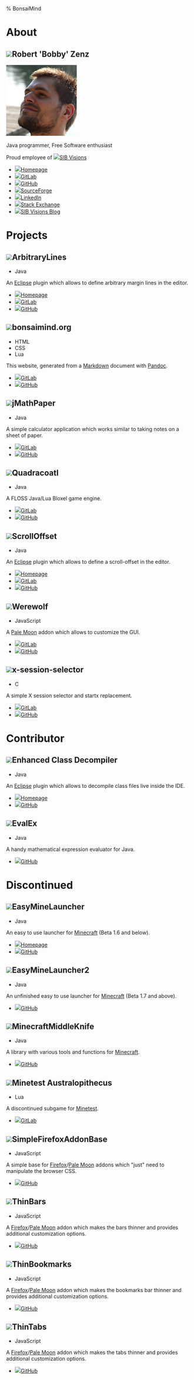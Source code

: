 % BonsaiMind


About
=====


![](svg:user)Robert 'Bobby' Zenz
--------------------------------

![Portrait of Robert Zenz](./avatar.png)

Java programmer, Free Software enthusiast

Proud employee of [![](svg:globe)SIB Visions](https://sibvisions.com)

 * [![](svg:home)Homepage](https://www.bonsaimind.org)
 * [![](svg:gitlab)GitLab](https://gitlab.com/RobertZenz)
 * [![](svg:github)GitHub](https://github.com/RobertZenz)
 * [![](svg:globe)SourceForge](https://sourceforge.net/u/userid-1056943/profile/)
 * [![](svg:linkedin)LinkedIn](https://www.linkedin.com/in/robert-zenz-026015162/)
 * [![](svg:stack-exchange)Stack Exchange](https://stackexchange.com/users/60318/bobby)
 * [![](svg:globe)SIB Visions Blog](https://blog.sibvisions.com/author/rzenz/)


Projects
========


![](svg:puzzle-piece)ArbitraryLines
-----------------------------------

 * Java

An [Eclipse](https://www.eclipse.org/) plugin which allows to define arbitrary margin lines in the editor.

 * [![](svg:home)Homepage](https://marketplace.eclipse.org/content/arbitrarylines)
 * [![](svg:gitlab)GitLab](https://gitlab.com/RobertZenz/ArbitraryLines)
 * [![](svg:github)GitHub](https://github.com/RobertZenz/ArbitraryLines)


![](svg:globe)bonsaimind.org
----------------------------

 * HTML
 * CSS
 * Lua

This website, generated from a [Markdown](https://daringfireball.net/projects/markdown/) document with [Pandoc](https://pandoc.org/).

 * [![](svg:gitlab)GitLab](https://gitlab.com/RobertZenz/bonsaimind.org)
 * [![](svg:github)GitHub](https://github.com/RobertZenz/bonsaimind.org)


![](svg:calculator)jMathPaper
-----------------------------

 * Java

A simple calculator application which works similar to taking notes on a sheet of paper.

 * [![](svg:gitlab)GitLab](https://gitlab.com/RobertZenz/jMathPaper)
 * [![](svg:github)GitHub](https://github.com/RobertZenz/jMathPaper)


![](svg:cube)Quadracoatl
------------------------

 * Java

A FLOSS Java/Lua Bloxel game engine.

 * [![](svg:gitlab)GitLab](https://gitlab.com/quadracoatl/quadracoatl)
 * [![](svg:github)GitHub](https://github.com/quadracoatl/quadracoatl)


![](svg:puzzle-piece)ScrollOffset
---------------------------------

 * Java

An [Eclipse](https://www.eclipse.org/) plugin which allows to define a scroll-offset in the editor.

 * [![](svg:home)Homepage](https://marketplace.eclipse.org/content/scrolloffset)
 * [![](svg:gitlab)GitLab](https://gitlab.com/RobertZenz/ScrollOffset)
 * [![](svg:github)GitHub](https://github.com/RobertZenz/ScrollOffset)
	

![](svg:puzzle-piece)Werewolf
-----------------------------

 * JavaScript

A [Pale Moon](https://www.palemoon.org/) addon which allows to customize the GUI.

 * [![](svg:gitlab)GitLab](https://gitlab.com/RobertZenz/palemoon-extension-werewolf/)
 * [![](svg:github)GitHub](https://github.com/RobertZenz/palemoon-extension-werewolf)


![](svg:cogs)x-session-selector
-------------------------------

 * C

A simple X session selector and startx replacement.

 * [![](svg:gitlab)GitLab](https://gitlab.com/RobertZenz/x-session-selector/)
 * [![](svg:github)GitHub](https://github.com/RobertZenz/x-session-selector)


Contributor
===========


![](svg:puzzle-piece)Enhanced Class Decompiler
----------------------------------------------

 * Java

An [Eclipse](https://www.eclipse.org/) plugin which allows to decompile class files live inside the IDE.

 * [![](svg:home)Homepage](https://marketplace.eclipse.org/content/enhanced-class-decompiler)
 * [![](svg:github)GitHub](https://github.com/ecd-plugin/ecd)
	

![](svg:file-archive)EvalEx
---------------------------

 * Java

A handy mathematical expression evaluator for Java.

 * [![](svg:github)GitHub](https://github.com/uklimaschewski/EvalEx/)
	

Discontinued
============


![](svg:cube)EasyMineLauncher
-----------------------------

 * Java
 
An easy to use launcher for [Minecraft](https://minecraft.net) (Beta 1.6 and below).

 * [![](svg:home)Homepage](http://easyminelauncher.bonsaimind.org)
 * [![](svg:github)GitHub](https://github.com/RobertZenz/EasyMineLauncher)
	

![](svg:cube)EasyMineLauncher2
------------------------------
	
 * Java

An unfinished easy to use launcher for [Minecraft](https://minecraft.net) (Beta 1.7 and above).

 * [![](svg:github)GitHub](https://github.com/RobertZenz/EasyMineLauncher2)


![](svg:cube)MinecraftMiddleKnife
---------------------------------

 * Java

A library with various tools and functions for [Minecraft](https://minecraft.net).

 * [![](svg:github)GitHub](https://github.com/RobertZenz/MinecraftMiddleKnife)


![](svg:cubes)Minetest Australopithecus
---------------------------------------

 * Lua

A discontinued subgame for [Minetest](https://www.minetest.net/).

 * [![](svg:gitlab)GitLab](https://gitlab.com/minetest-australopithecus)


![](svg:puzzle-piece)SimpleFirefoxAddonBase
-------------------------------------------

 * JavaScript

A simple base for [Firefox](https://www.mozilla.org/en-US/firefox/)/[Pale Moon](https://www.palemoon.org/) addons which "just" need to manipulate the browser CSS.

 * [![](svg:github)GitHub](https://github.com/RobertZenz/SimpleFirefoxAddonBase)


![](svg:puzzle-piece)ThinBars
-----------------------------

 * JavaScript

A [Firefox](https://www.mozilla.org/en-US/firefox/)/[Pale Moon](https://www.palemoon.org/) addon which makes the bars thinner and provides additional customization options.

 * [![](svg:github)GitHub](https://github.com/RobertZenz/ThinBars)

	
![](svg:puzzle-piece)ThinBookmarks
----------------------------------

 * JavaScript

A [Firefox](https://www.mozilla.org/en-US/firefox/)/[Pale Moon](https://www.palemoon.org/) addon which makes the bookmarks bar thinner and provides additional customization options.

 * [![](svg:github)GitHub](https://github.com/RobertZenz/ThinBookmarks)


![](svg:puzzle-piece)ThinTabs
-----------------------------

 * JavaScript

A [Firefox](https://www.mozilla.org/en-US/firefox/)/[Pale Moon](https://www.palemoon.org/) addon which makes the tabs thinner and provides additional customization options.

 * [![](svg:github)GitHub](https://github.com/RobertZenz/ThinTabs)

